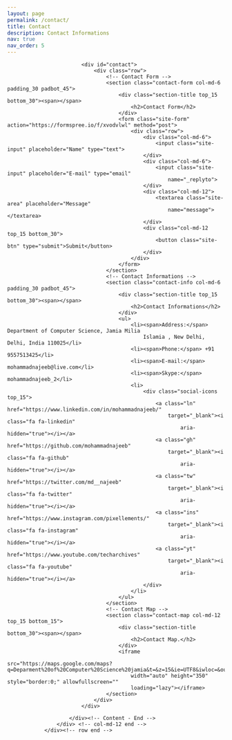 ```yaml
---
layout: page
permalink: /contact/
title: Contact
description: Contact Informations
nav: true
nav_order: 5
---
```


 <!-- Contact Page
            ================================================== -->
                            <div id="contact">
                                <div class="row">
                                    <!-- Contact Form -->
                                    <section class="contact-form col-md-6 padding_30 padbot_45">
                                        <div class="section-title top_15 bottom_30"><span></span>
                                            <h2>Contact Form</h2>
                                        </div>
                                        <form class="site-form" action="https://formspree.io/f/xvodvlwl" method="post">
                                            <div class="row">
                                                <div class="col-md-6">
                                                    <input class="site-input" placeholder="Name" type="text">
                                                </div>
                                                <div class="col-md-6">
                                                    <input class="site-input" placeholder="E-mail" type="email"
                                                        name="_replyto">
                                                </div>
                                                <div class="col-md-12">
                                                    <textarea class="site-area" placeholder="Message"
                                                        name="message"></textarea>
                                                </div>
                                                <div class="col-md-12 top_15 bottom_30">
                                                    <button class="site-btn" type="submit">Submit</button>
                                                </div>
                                            </div>
                                        </form>
                                    </section>
                                    <!-- Contact Informations -->
                                    <section class="contact-info col-md-6 padding_30 padbot_45">
                                        <div class="section-title top_15 bottom_30"><span></span>
                                            <h2>Contact Informations</h2>
                                        </div>
                                        <ul>
                                            <li><span>Address:</span> Department of Computer Science, Jamia Milia
                                                Islamia , New Delhi, Delhi, India 110025</li>
                                            <li><span>Phone:</span> +91 9557513425</li>
                                            <li><span>E-mail:</span> mohammadnajeeb@live.com</li>
                                            <li><span>Skype:</span> mohammadnajeeb_2</li>
                                            <li>
                                                <div class="social-icons top_15">
                                                    <a class="ln" href="https://www.linkedin.com/in/mohammadnajeeb/"
                                                        target="_blank"><i class="fa fa-linkedin"
                                                            aria-hidden="true"></i></a>
                                                    <a class="gh" href="https://github.com/mohammadnajeeb"
                                                        target="_blank"><i class="fa fa-github"
                                                            aria-hidden="true"></i></a>
                                                    <a class="tw" href="https://twitter.com/md__najeeb"
                                                        target="_blank"><i class="fa fa-twitter"
                                                            aria-hidden="true"></i></a>
                                                    <a class="ins" href="https://www.instagram.com/pixellements/"
                                                        target="_blank"><i class="fa fa-instagram"
                                                            aria-hidden="true"></i></a>
                                                    <a class="yt" href="https://www.youtube.com/techarchives"
                                                        target="_blank"><i class="fa fa-youtube"
                                                            aria-hidden="true"></i></a>
                                                </div>
                                            </li>
                                        </ul>
                                    </section>
                                    <!-- Contact Map -->
                                    <section class="contact-map col-md-12 top_15 bottom_15">
                                        <div class="section-title bottom_30"><span></span>
                                            <h2>Contact Map.</h2>
                                        </div>
                                        <iframe
                                            src="https://maps.google.com/maps?q=Deparment%20of%20Computer%20Science%20jamia&t=&z=15&ie=UTF8&iwloc=&output=embed"
                                            width="auto" height="350" style="border:0;" allowfullscreen=""
                                            loading="lazy"></iframe>
                                    </section>
                                </div>
                            </div>

                        </div><!-- Content - End -->
                    </div> <!-- col-md-12 end -->
                </div><!-- row end -->
